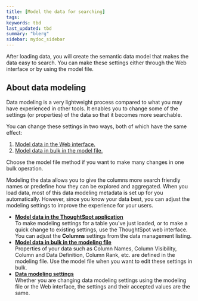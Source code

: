 ```yaml
---
title: [Model the data for searching]
tags:
keywords: tbd
last_updated: tbd
summary: "blerg"
sidebar: mydoc_sidebar
---
```

After loading data, you will create the semantic data model that makes the data easy to search. You can make these settings either through the Web interface or by using the model file.

## About data modeling

Data modeling is a very lightweight process compared to what you may have experienced in other tools. It enables you to change some of the settings (or properties) of the data so that it becomes more searchable.

You can change these settings in two ways, both of which have the same effect:

1.  [Model data in the Web interface.](../../shared/conrefs/../../admin/data_modeling/model_data_in_UI.html)
2.  [Model data in bulk in the model file.](../../shared/conrefs/../../admin/data_modeling/edit_model_file.html#)

Choose the model file method if you want to make many changes in one bulk operation.

Modeling the data allows you to give the columns more search friendly names or predefine how they can be explored and aggregated. When you load data, most of this data modeling metadata is set up for you automatically. However, since you know your data best, you can adjust the modeling settings to improve the experience for your users.

-   **[Model data in the ThoughtSpot application](/pages/admin/data_modeling/model_data_in_UI.html)**  
To make modeling settings for a table you've just loaded, or to make a quick change to existing settings, use the ThoughtSpot web interface. You can adjust the **Columns** settings from the data management listing.
-   **[Model data in bulk in the modeling file](/pages/admin/data_modeling/edit_model_file.html)**  
Properties of your data such as Column Names, Column Visibility, Column and Data Definition, Column Rank, etc. are defined in the modeling file. Use the model file when you want to edit these settings in bulk.
-   **[Data modeling settings](/pages/admin/data_modeling/data_modeling_settings.html)**  
Whether you are changing data modeling settings using the modeling file or the Web interface, the settings and their accepted values are the same.
